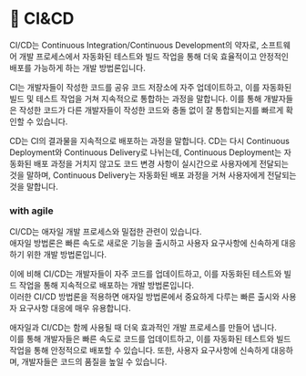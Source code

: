 # 🧩 CI\&CD

CI/CD는 Continuous Integration/Continuous Development의 약자로, 소프트웨어 개발 프로세스에서 자동화된 테스트와 빌드 작업을 통해 더욱 효율적이고 안정적인 배포를 가능하게 하는 개발 방법론입니다.

CI는 개발자들이 작성한 코드를 공유 코드 저장소에 자주 업데이트하고, 이를 자동화된 빌드 및 테스트 작업을 거쳐 지속적으로 통합하는 과정을 말합니다. 이를 통해 개발자들은 작성한 코드가 다른 개발자들이 작성한 코드와 충돌 없이 잘 통합되는지를 빠르게 확인할 수 있습니다.

CD는 CI의 결과물을 지속적으로 배포하는 과정을 말합니다. CD는 다시 Continuous Deployment와 Continuous Delivery로 나뉘는데, Continuous Deployment는 자동화된 배포 과정을 거치지 않고도 코드 변경 사항이 실시간으로 사용자에게 전달되는 것을 말하며, Continuous Delivery는 자동화된 배포 과정을 거쳐 사용자에게 전달되는 것을 말합니다.

### with agile

CI/CD는 애자일 개발 프로세스와 밀접한 관련이 있습니다. \
애자일 방법론은 빠른 속도로 새로운 기능을 출시하고 사용자 요구사항에 신속하게 대응하기 위한 개발 방법론입니다.&#x20;

이에 비해 CI/CD는 개발자들이 자주 코드를 업데이트하고, 이를 자동화된 테스트와 빌드 작업을 통해 지속적으로 배포하는 개발 방법론입니다. \
이러한 CI/CD 방법론을 적용하면 애자일 방법론에서 중요하게 다루는 빠른 출시와 사용자 요구사항 대응에 매우 유용합니다.

애자일과 CI/CD는 함께 사용될 때 더욱 효과적인 개발 프로세스를 만들어 냅니다. \
이를 통해 개발자들은 빠른 속도로 코드를 업데이트하고, 이를 자동화된 테스트와 빌드 작업을 통해 안정적으로 배포할 수 있습니다. 또한, 사용자 요구사항에 신속하게 대응하며, 개발자들은 코드의 품질을 높일 수 있습니다.
